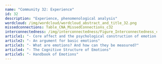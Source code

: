 ```yaml
---
name: "Community 32: Experience"
id: 32
description: "Experience, phenomenological analysis"
wordcloud: /img/wordcloud/wordcloud_abstract_and_title_32.png
missedconnections: Table_CNA_MissedConnections_c32
interconnectedness: /img/interconnectedness/Figure_Interconnectedness_c32.png
article1: "- Core affect and the psychological construction of emotion."
article2: "- An argument for basic emotions"
article3: "- What are emotions? And how can they be measured?"
article4: "- The Cognitive Structure of Emotions"
article5: "- Handbook of Emotions"
---
```

